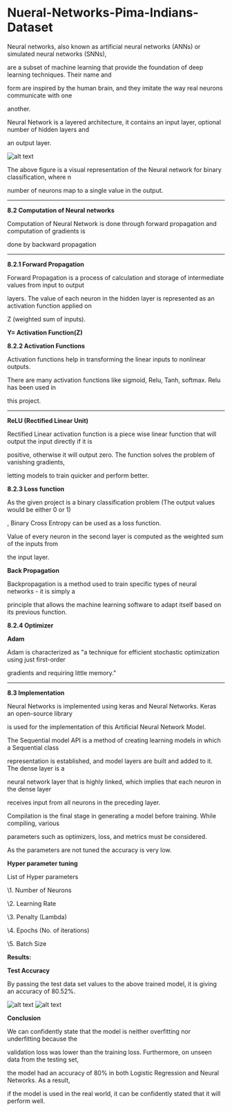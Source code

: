 # Nueral-Networks-Pima-Indians-Dataset

Neural networks, also known as artificial neural networks (ANNs) or simulated neural networks (SNNs),

are a subset of machine learning that provide the foundation of deep learning techniques. Their name and

form are inspired by the human brain, and they imitate the way real neurons communicate with one

another.

Neural Network is a layered architecture, it contains an input layer, optional number of hidden layers and

an output layer.

![alt text](https://github.com/itikalashiva/Nueral-Networks-Pima-Indians-Dataset/blob/main/Screenshots/NN.PNG)

The above figure is a visual representation of the Neural network for binary classification, where n

number of neurons map to a single value in the output.

<hr>

**8.2 Computation of Neural networks**

Computation of Neural Network is done through forward propagation and computation of gradients is

done by backward propagation

<hr>

**8.2.1 Forward Propagation**

Forward Propagation is a process of calculation and storage of intermediate values from input to output

layers. The value of each neuron in the hidden layer is represented as an activation function applied on

Z (weighted sum of inputs).

**Y= Activation Function(Z)**

**8.2.2 Activation Functions**

Activation functions help in transforming the linear inputs to nonlinear outputs.

There are many activation functions like sigmoid, Relu, Tanh, softmax. Relu has been used in

this project.

<hr>

**ReLU (Rectified Linear Unit)**

Rectified Linear activation function is a piece wise linear function that will output the input directly if it is

positive, otherwise it will output zero. The function solves the problem of vanishing gradients,

letting models to train quicker and perform better.


**8.2.3 Loss function**

As the given project is a binary classification problem (The output values would be either 0 or 1)

, Binary Cross Entropy can be used as a loss function.

Value of every neuron in the second layer is computed as the weighted sum of the inputs from

the input layer.

**Back Propagation**

Backpropagation is a method used to train specific types of neural networks - it is simply a

principle that allows the machine learning software to adapt itself based on its previous function.

**8.2.4 Optimizer**

**Adam**

Adam is characterized as "a technique for efficient stochastic optimization using just first-order

gradients and requiring little memory."

<hr>

**8.3 Implementation**

Neural Networks is implemented using keras and Neural Networks. Keras an open-source library

is used for the implementation of this Artificial Neural Network Model.

The Sequential model API is a method of creating learning models in which a Sequential class

representation is established, and model layers are built and added to it. The dense layer is a

neural network layer that is highly linked, which implies that each neuron in the dense layer

receives input from all neurons in the preceding layer.

Compilation is the final stage in generating a model before training. While compiling, various

parameters such as optimizers, loss, and metrics must be considered.

As the parameters are not tuned the accuracy is very low.

**Hyper parameter tuning**

List of Hyper parameters

\1. Number of Neurons

\2. Learning Rate

\3. Penalty (Lambda)

\4. Epochs (No. of iterations)

\5. Batch Size


**Results:**

**Test Accuracy**

By passing the test data set values to the above trained model, it is giving an accuracy of 80.52%.

![alt text](https://github.com/itikalashiva/Nueral-Networks-Pima-Indians-Dataset/blob/main/Screenshots/accuracy.PNG)
![alt text](https://github.com/itikalashiva/Nueral-Networks-Pima-Indians-Dataset/blob/main/Screenshots/loss.PNG)

**Conclusion**

We can confidently state that the model is neither overfitting nor underfitting because the

validation loss was lower than the training loss. Furthermore, on unseen data from the testing set,

the model had an accuracy of 80% in both Logistic Regression and Neural Networks. As a result,

if the model is used in the real world, it can be confidently stated that it will perform well.
